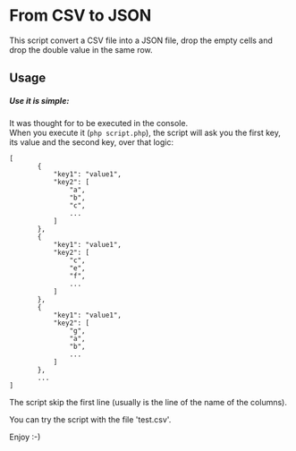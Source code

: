 # From CSV to JSON
This script convert a CSV file into a JSON file, drop the empty cells and drop the double value in the same row.

## Usage
##### Use it is simple: 
It was thought for to be executed in the console.  
When you execute it (`php script.php`), the script will ask you the first key, its value and the second key, over that logic:

```
[
       {
           "key1": "value1",
           "key2": [
               "a",
               "b",
               "c",
               ...
           ]
       },
       {
           "key1": "value1",
           "key2": [
               "c",
               "e",
               "f",
               ...
           ]
       },
       {
           "key1": "value1",
           "key2": [
               "g",
               "a",
               "b",
               ...
           ]
       },
       ...
]
```

The script skip the first line (usually is the line of the name of the columns).

You can try the script with the file 'test.csv'.

Enjoy :-)
